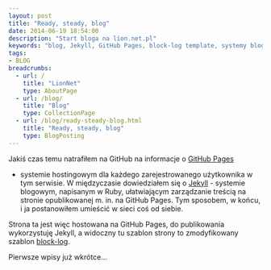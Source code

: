 ```yaml
---
layout: post
title: "Ready, steady, blog"
date: 2014-06-19 18:54:00
description: "Start bloga na lion.net.pl"
keywords: "blog, Jekyll, GitHub Pages, block-log template, systemy blogowe"
tags:
- BLOG
breadcrumbs:
  - url: /
    title: "LionNet"
    type: AboutPage
  - url: /blog/
    title: "Blog"
    type: CollectionPage
  - url: /blog/ready-steady-blog.html
    title: "Ready, steady, blog"
    type: BlogPosting
---
```


Jakiś czas temu natrafiłem na GitHub na informacje o [GitHub Pages](https://pages.github.com/)
- systemie hostingowym dla każdego zarejestrowanego użytkownika w tym serwisie.
W międzyczasie dowiedziałem się o [Jekyll](http://jekyllrb.com/) - systemie 
blogowym, napisanym w Ruby, ułatwiającym zarządzanie treścią na stronie 
opublikowanej m. in. na GitHub Pages. 
Tym sposobem, w końcu, i ja postanowiłem umieścić w sieci coś od siebie.

Strona ta jest więc hostowana na GitHub Pages, do publikowania wykorzystuję 
Jekyll, a widoczny tu szablon strony to zmodyfikowany szablon [block-log](https://github.com/anandubajith/block-log).

Pierwsze wpisy już wkrótce...